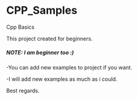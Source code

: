 # CPP_Samples
Cpp Basics

This project created for beginners.
##### NOTE: I am beginner too :)

  -You can add new examples to project if you want. 

  -I will add new examples as much as i could.


Best regards.
